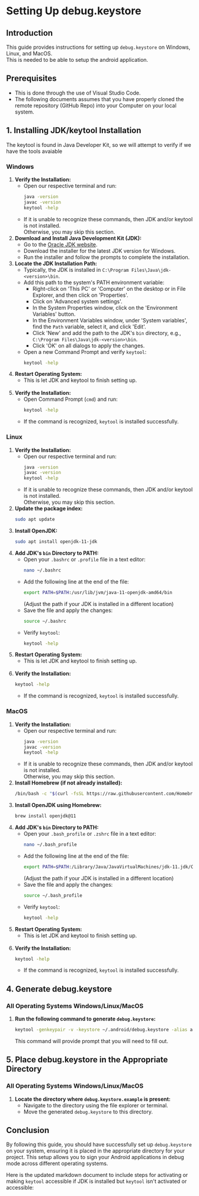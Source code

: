 # Setting Up debug.keystore

## Introduction

This guide provides instructions for setting up `debug.keystore` on Windows, Linux, and MacOS.<br>
This is needed to be able to setup the android application.

## Prerequisites

- This is done through the use of Visual Studio Code.
- The following documents assumes that you have properly cloned the remote repository (GitHub Repo) into your Computer on your local system.

## 1. Installing JDK/keytool Installation

The keytool is found in Java Developer Kit, so we will attempt to verify if we have the tools avaiable

### Windows

1. **Verify the Installation:**
   - Open our respective terminal and run:
     ```sh
     java -version
     javac -version
     keytool -help
     ```
   - If it is unable to recognize these commands, then JDK and/or keytool is not installed.<br>
     Otherwise, you may skip this section.
2. **Download and Install Java Development Kit (JDK):**
   - Go to the [Oracle JDK website](https://www.oracle.com/java/technologies/javase-downloads.html).
   - Download the installer for the latest JDK version for Windows.
   - Run the installer and follow the prompts to complete the installation.
3. **Locate the JDK Installation Path:**
   - Typically, the JDK is installed in `C:\Program Files\Java\jdk-<version>\bin`.
   - Add this path to the system's PATH environment variable:
     - Right-click on 'This PC' or 'Computer' on the desktop or in File Explorer, and then click on 'Properties'.
     - Click on 'Advanced system settings'.
     - In the System Properties window, click on the 'Environment Variables' button.
     - In the Environment Variables window, under 'System variables', find the `Path` variable, select it, and click 'Edit'.
     - Click 'New' and add the path to the JDK's `bin` directory, e.g., `C:\Program Files\Java\jdk-<version>\bin`.
     - Click 'OK' on all dialogs to apply the changes.
   - Open a new Command Prompt and verify `keytool`:
     ```sh
     keytool -help
     ```
4. **Restart Operating System:**<br>
   - This is let JDK and keytool to finish setting up.
     <br><br>
5. **Verify the Installation:**
   - Open Command Prompt (`cmd`) and run:
     ```sh
     keytool -help
     ```
   - If the command is recognized, `keytool` is installed successfully.

### Linux

1. **Verify the Installation:**
   - Open our respective terminal and run:
     ```sh
     java -version
     javac -version
     keytool -help
     ```
   - If it is unable to recognize these commands, then JDK and/or keytool is not installed.<br>
     Otherwise, you may skip this section.
2. **Update the package index:**
   ```sh
   sudo apt update
   ```
3. **Install OpenJDK:**
   ```sh
   sudo apt install openjdk-11-jdk
   ```
4. **Add JDK's `bin` Directory to PATH:**
   - Open your `.bashrc` or `.profile` file in a text editor:
     ```sh
     nano ~/.bashrc
     ```
   - Add the following line at the end of the file:
     ```sh
     export PATH=$PATH:/usr/lib/jvm/java-11-openjdk-amd64/bin
     ```
     (Adjust the path if your JDK is installed in a different location)
   - Save the file and apply the changes:
     ```sh
     source ~/.bashrc
     ```
   - Verify `keytool`:
     ```sh
     keytool -help
     ```
5. **Restart Operating System:**<br>
   - This is let JDK and keytool to finish setting up.
     <br><br>
6. **Verify the Installation:**
   ```sh
   keytool -help
   ```
   - If the command is recognized, `keytool` is installed successfully.

### MacOS

1. **Verify the Installation:**
   - Open our respective terminal and run:
     ```sh
     java -version
     javac -version
     keytool -help
     ```
   - If it is unable to recognize these commands, then JDK and/or keytool is not installed.<br>
     Otherwise, you may skip this section.
2. **Install Homebrew (if not already installed):**
   ```sh
   /bin/bash -c "$(curl -fsSL https://raw.githubusercontent.com/Homebrew/install/HEAD/install.sh)"
   ```
3. **Install OpenJDK using Homebrew:**
   ```sh
   brew install openjdk@11
   ```
4. **Add JDK's `bin` Directory to PATH:**
   - Open your `.bash_profile` or `.zshrc` file in a text editor:
     ```sh
     nano ~/.bash_profile
     ```
   - Add the following line at the end of the file:
     ```sh
     export PATH=$PATH:/Library/Java/JavaVirtualMachines/jdk-11.jdk/Contents/Home/bin
     ```
     (Adjust the path if your JDK is installed in a different location)
   - Save the file and apply the changes:
     ```sh
     source ~/.bash_profile
     ```
   - Verify `keytool`:
     ```sh
     keytool -help
     ```
5. **Restart Operating System:**<br>
   - This is let JDK and keytool to finish setting up.
     <br><br>
6. **Verify the Installation:**
   ```sh
   keytool -help
   ```
   - If the command is recognized, `keytool` is installed successfully.

## 4. Generate debug.keystore

### All Operating Systems Windows/Linux/MacOS

1. **Run the following command to generate `debug.keystore`:**
   ```sh
   keytool -genkeypair -v -keystore ~/.android/debug.keystore -alias androiddebugkey -keyalg RSA -keysize 2048 -validity 10000 -storepass android -keypass android
   ```
   This command will provide prompt that you will need to fill out.

## 5. Place debug.keystore in the Appropriate Directory

### All Operating Systems Windows/Linux/MacOS

1. **Locate the directory where `debug.keystore.example` is present:**
   - Navigate to the directory using the file explorer or terminal.
   - Move the generated `debug.keystore` to this directory.

## Conclusion

By following this guide, you should have successfully set up `debug.keystore` on your system, ensuring it is placed in the appropriate directory for your project. This setup allows you to sign your Android applications in debug mode across different operating systems.

Here is the updated markdown document to include steps for activating or making `keytool` accessible if JDK is installed but `keytool` isn't activated or accessible:
